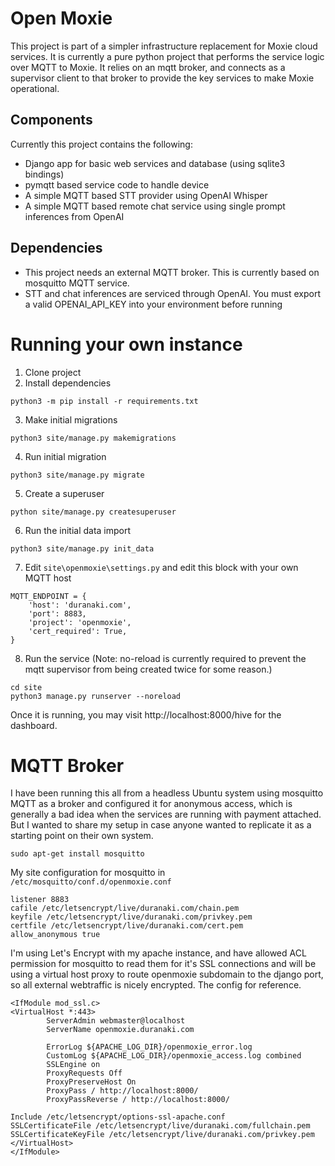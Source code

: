# Open Moxie

This project is part of a simpler infrastructure replacement for Moxie cloud services.
It is currently a pure python project that performs the service logic over MQTT to
Moxie.  It relies on an mqtt broker, and connects as a supervisor client to that broker
to provide the key services to make Moxie operational.

## Components

Currently this project contains the following:

* Django app for basic web services and database (using sqlite3 bindings)
* pymqtt based service code to handle device
* A simple MQTT based STT provider using OpenAI Whisper
* A simple MQTT based remote chat service using single prompt inferences from OpenAI

## Dependencies

* This project needs an external MQTT broker.  This is currently based on mosquitto MQTT service.
* STT and chat inferences are serviced through OpenAI.  You must export a valid OPENAI_API_KEY into your environment before running

# Running your own instance

1. Clone project
2. Install dependencies
```
python3 -m pip install -r requirements.txt
```
3. Make initial migrations
```
python3 site/manage.py makemigrations
```
4. Run initial migration
```
python3 site/manage.py migrate
```
5. Create a superuser 
```
python site/manage.py createsuperuser
```
6. Run the initial data import
```
python3 site/manage.py init_data
```
7. Edit `site\openmoxie\settings.py` and edit this block with your own MQTT host
```
MQTT_ENDPOINT = {
    'host': 'duranaki.com',
    'port': 8883,
    'project': 'openmoxie',
    'cert_required': True,
}
```
8. Run the service (Note: no-reload is currently required to prevent the mqtt supervisor from being created twice for some reason.)
```
cd site
python3 manage.py runserver --noreload
```

Once it is running, you may visit http://localhost:8000/hive for the dashboard.

# MQTT Broker

I have been running this all from a headless Ubuntu system using mosquitto MQTT as a broker and configured it for anonymous
access, which is generally a bad idea when the services are running with payment attached.  But I wanted to share my setup
in case anyone wanted to replicate it as a starting point on their own system.

```
sudo apt-get install mosquitto
```

My site configuration for mosquitto in `/etc/mosquitto/conf.d/openmoxie.conf`
```
listener 8883
cafile /etc/letsencrypt/live/duranaki.com/chain.pem
keyfile /etc/letsencrypt/live/duranaki.com/privkey.pem
certfile /etc/letsencrypt/live/duranaki.com/cert.pem
allow_anonymous true
```

I'm using Let's Encrypt with my apache instance, and have allowed ACL permission for mosquitto to read them for it's SSL connections and
will be using a virtual host proxy to route openmoxie subdomain to the django port, so all external webtraffic is nicely encrypted.  The
config for reference.

```
<IfModule mod_ssl.c>
<VirtualHost *:443>
        ServerAdmin webmaster@localhost
        ServerName openmoxie.duranaki.com

        ErrorLog ${APACHE_LOG_DIR}/openmoxie_error.log
        CustomLog ${APACHE_LOG_DIR}/openmoxie_access.log combined
        SSLEngine on
        ProxyRequests Off
        ProxyPreserveHost On
        ProxyPass / http://localhost:8000/
        ProxyPassReverse / http://localhost:8000/

Include /etc/letsencrypt/options-ssl-apache.conf
SSLCertificateFile /etc/letsencrypt/live/duranaki.com/fullchain.pem
SSLCertificateKeyFile /etc/letsencrypt/live/duranaki.com/privkey.pem
</VirtualHost>
</IfModule>
```
